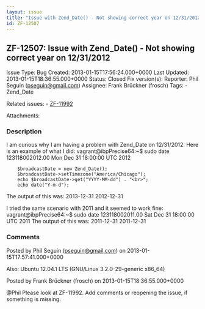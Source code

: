 ```yaml
---
layout: issue
title: "Issue with Zend_Date() - Not showing correct year on 12/31/2012"
id: ZF-12507
---
```


ZF-12507: Issue with Zend\_Date() - Not showing correct year on 12/31/2012
--------------------------------------------------------------------------

 Issue Type: Bug Created: 2013-01-15T17:56:24.000+0000 Last Updated: 2013-01-15T18:36:55.000+0000 Status: Closed Fix version(s): 
 Reporter:  Phil Seguin (pseguin@gmail.com)  Assignee:  Frank Brückner (frosch)  Tags: - Zend\_Date
 
 Related issues: - [ZF-11992](/issues/browse/ZF-11992)
 
 Attachments: 
### Description

I am curious why I am having a problem with Zend\_Date on 12/31/2012. Here is an example of what I did: vagrant@ibpPrecise64:~$ sudo date 123118002012.00 Mon Dec 31 18:00:00 UTC 2012

 
        $broadcastDate = new Zend_Date();
        $broadcastDate->setTimezone("America/Chicago");
        echo $broadcastDate->get("YYYY-MM-dd") . "<br>";
        echo date("Y-m-d");


The output of this was: 2013-12-31 2012-12-31

I tried the same scenario with 2011 and it seemed to work fine: vagrant@ibpPrecise64:~$ sudo date 123118002011.00 Sat Dec 31 18:00:00 UTC 2011 The output of this was: 2011-12-31 2011-12-31

 

 

### Comments

Posted by Phil Seguin (pseguin@gmail.com) on 2013-01-15T17:57:41.000+0000

Also: Ubuntu 12.04.1 LTS (GNU/Linux 3.2.0-29-generic x86\_64)

 

 

Posted by Frank Brückner (frosch) on 2013-01-15T18:36:55.000+0000

@Phil Please look at ZF-11992. Add comments or reopening the issue, if something is missing.

 

 